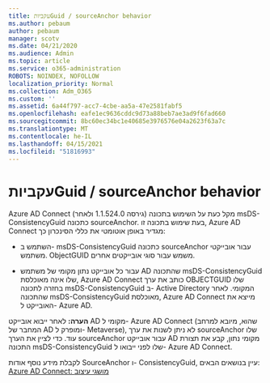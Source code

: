 ```yaml
---
title: עקביותGuid / sourceAnchor behavior
ms.author: pebaum
author: pebaum
manager: scotv
ms.date: 04/21/2020
ms.audience: Admin
ms.topic: article
ms.service: o365-administration
ROBOTS: NOINDEX, NOFOLLOW
localization_priority: Normal
ms.collection: Adm_O365
ms.custom: ''
ms.assetid: 6a44f797-acc7-4cbe-aa5a-47e2581fabf5
ms.openlocfilehash: eafe1ec9636cddc9d73a88beb7ae3ad9f6fad660
ms.sourcegitcommit: 8bc60ec34bc1e40685e3976576e04a2623f63a7c
ms.translationtype: MT
ms.contentlocale: he-IL
ms.lasthandoff: 04/15/2021
ms.locfileid: "51816993"
---
```

# <a name="consistencyguid--sourceanchor-behavior"></a>עקביותGuid / sourceAnchor behavior

Azure AD Connect (גירסה 1.1.524.0 ולאחר) מקל כעת על השימוש בתכונה msDS-ConsistencyGuid כתכונה sourceAnchor. בעת שימוש בתכונה זו, Azure AD Connect מגדיר באופן אוטומטי את כללי הסינכרון כך:
  
- השתמש ב- msDS-ConsistencyGuid כתכונה sourceAnchor עבור אובייקטי משתמש. ObjectGUID משמש עבור סוגי אובייקטים אחרים.
    
- עבור כל אובייקט נתון מקומי של משתמש AD שהתכונה msDS-ConsistencyGuid שלו אינה מאוכלסת, Azure AD Connect כותב את ערך OBJECTGUID שלו בחזרה לתכונה msDS-ConsistencyGuid ב- Active Directory המקומי. לאחר שהתכונה msDS-ConsistencyGuid מאוכלסת, Azure AD Connect מייצא את האובייקט ל- Azure AD.
    
 **הערה:** לאחר ייבוא אובייקט AD מקומי ל- Azure AD Connect (שהוא, מיובא למרחב המחבר של AD ומופרק ל- Metaverse), לא ניתן לשנות את ערך sourceAnchor שלו עוד. כדי לציין את הערך sourceAnchor עבור אובייקט AD מקומי נתון, קבע את תצורת התכונה msDS-ConsistencyGuid שלו לפני ייבואו ל- Azure AD Connect. 
  
לקבלת מידע נוסף אודות SourceAnchor ו- ConsistencyGuid, עיין בנושאים הבאים: [Azure AD Connect: מושגי עיצוב](https://docs.microsoft.com/azure/active-directory/connect/active-directory-aadconnect-design-concepts)
  

